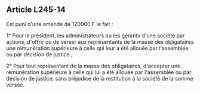Article L245-14
----
Est puni d'une amende de 120000 F le fait :

1° Pour le président, les administrateurs ou les gérants d'une société par
actions, d'offrir ou de verser aux représentants de la masse des obligataires
une rémunération supérieure à celle qui leur a été allouée par l'assemblée ou
par décision de justice ;

2° Pour tout représentant de la masse des obligataires, d'accepter une
rémunération supérieure à celle qui lui a été allouée par l'assemblée ou par
décision de justice, sans préjudice de la restitution à la société de la somme
versée.
